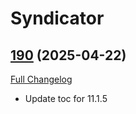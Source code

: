# Syndicator

## [190](https://github.com/Baganator/Syndicator/tree/190) (2025-04-22)
[Full Changelog](https://github.com/Baganator/Syndicator/compare/189...190) 

- Update toc for 11.1.5  
